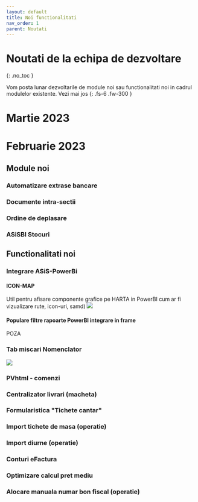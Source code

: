 ```yaml
---
layout: default
title: Noi functionalitati
nav_order: 1
parent: Noutati
---
```


# Noutati de la echipa de dezvoltare
{: .no_toc }

Vom posta lunar dezvoltarile de module noi sau functionalitati noi in cadrul modulelor existente. Vezi mai jos
{: .fs-6 .fw-300 }

# Martie 2023

# Februarie 2023

## Module noi

### Automatizare extrase bancare
### Documente intra-sectii
### Ordine de deplasare
### ASiSBI Stocuri

## Functionalitati noi

### Integrare ASiS-PowerBi
#### ICON-MAP
Util pentru afisare componente grafice pe HARTA in PowerBI cum ar fi vizualizare rute, icon-uri, samd)
![](../../assets/capturi/bi_icon_map.jpg)
#### Populare filtre rapoarte PowerBI integrare in frame
POZA

### Tab miscari Nomenclator
![](../../assets/capturi/nomencl_miscari.jpg)
### PVhtml - comenzi
### Centralizator livrari (macheta)
### Formularistica "Tichete cantar"
### Import tichete de masa (operatie)
### Import diurne (operatie)
### Conturi eFactura
### Optimizare calcul pret mediu
### Alocare manuala numar bon fiscal (operatie)